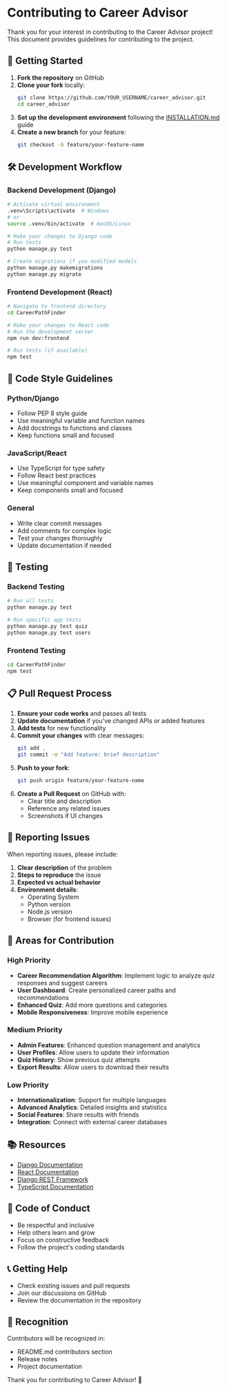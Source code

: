 # Contributing to Career Advisor

Thank you for your interest in contributing to the Career Advisor project! This document provides guidelines for contributing to the project.

## 🚀 Getting Started

1. **Fork the repository** on GitHub
2. **Clone your fork** locally:
   ```bash
   git clone https://github.com/YOUR_USERNAME/career_advisor.git
   cd career_advisor
   ```
3. **Set up the development environment** following the [INSTALLATION.md](INSTALLATION.md) guide
4. **Create a new branch** for your feature:
   ```bash
   git checkout -b feature/your-feature-name
   ```

## 🛠️ Development Workflow

### Backend Development (Django)
```bash
# Activate virtual environment
.venv\Scripts\activate  # Windows
# or
source .venv/bin/activate  # macOS/Linux

# Make your changes to Django code
# Run tests
python manage.py test

# Create migrations if you modified models
python manage.py makemigrations
python manage.py migrate
```

### Frontend Development (React)
```bash
# Navigate to frontend directory
cd CareerPathFinder

# Make your changes to React code
# Run the development server
npm run dev:frontend

# Run tests (if available)
npm test
```

## 📝 Code Style Guidelines

### Python/Django
- Follow PEP 8 style guide
- Use meaningful variable and function names
- Add docstrings to functions and classes
- Keep functions small and focused

### JavaScript/React
- Use TypeScript for type safety
- Follow React best practices
- Use meaningful component and variable names
- Keep components small and focused

### General
- Write clear commit messages
- Add comments for complex logic
- Test your changes thoroughly
- Update documentation if needed

## 🧪 Testing

### Backend Testing
```bash
# Run all tests
python manage.py test

# Run specific app tests
python manage.py test quiz
python manage.py test users
```

### Frontend Testing
```bash
cd CareerPathFinder
npm test
```

## 📋 Pull Request Process

1. **Ensure your code works** and passes all tests
2. **Update documentation** if you've changed APIs or added features
3. **Add tests** for new functionality
4. **Commit your changes** with clear messages:
   ```bash
   git add .
   git commit -m "Add feature: brief description"
   ```
5. **Push to your fork**:
   ```bash
   git push origin feature/your-feature-name
   ```
6. **Create a Pull Request** on GitHub with:
   - Clear title and description
   - Reference any related issues
   - Screenshots if UI changes

## 🐛 Reporting Issues

When reporting issues, please include:

1. **Clear description** of the problem
2. **Steps to reproduce** the issue
3. **Expected vs actual behavior**
4. **Environment details**:
   - Operating System
   - Python version
   - Node.js version
   - Browser (for frontend issues)

## 🎯 Areas for Contribution

### High Priority
- **Career Recommendation Algorithm**: Implement logic to analyze quiz responses and suggest careers
- **User Dashboard**: Create personalized career paths and recommendations
- **Enhanced Quiz**: Add more questions and categories
- **Mobile Responsiveness**: Improve mobile experience

### Medium Priority
- **Admin Features**: Enhanced question management and analytics
- **User Profiles**: Allow users to update their information
- **Quiz History**: Show previous quiz attempts
- **Export Results**: Allow users to download their results

### Low Priority
- **Internationalization**: Support for multiple languages
- **Advanced Analytics**: Detailed insights and statistics
- **Social Features**: Share results with friends
- **Integration**: Connect with external career databases

## 📚 Resources

- [Django Documentation](https://docs.djangoproject.com/)
- [React Documentation](https://reactjs.org/docs/)
- [Django REST Framework](https://www.django-rest-framework.org/)
- [TypeScript Documentation](https://www.typescriptlang.org/docs/)

## 🤝 Code of Conduct

- Be respectful and inclusive
- Help others learn and grow
- Focus on constructive feedback
- Follow the project's coding standards

## 📞 Getting Help

- Check existing issues and pull requests
- Join our discussions on GitHub
- Review the documentation in the repository

## 🎉 Recognition

Contributors will be recognized in:
- README.md contributors section
- Release notes
- Project documentation

Thank you for contributing to Career Advisor! 🚀

